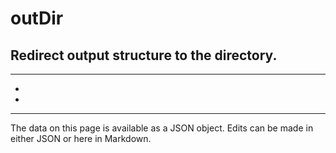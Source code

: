 <!-- Important! Do not modify comment blocks. They are necessary for the transformer to work properly -->

<!-- title -->
# outDir

<!-- shortDescription -->
Redirect output structure to the directory.
---

<!-- extendedDescription -->

---

<!-- references -->
- []()
- []()
---

<!-- footer -->
The data on this page is available as a JSON object. Edits can be made in either JSON or here in Markdown.
